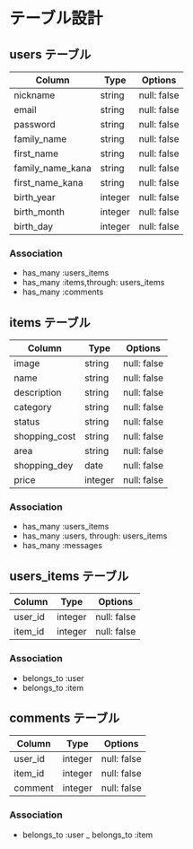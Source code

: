 # テーブル設計

## users テーブル

| Column            | Type      | Options     |
| ----------------- | --------- | ----------- |
| nickname          | string    | null: false |
| email             | string    | null: false |
| password          | string    | null: false |
| family_name       | string    | null: false |
| first_name        | string    | null: false |
| family_name_kana  | string    | null: false |
| first_name_kana   | string    | null: false |
| birth_year        | integer   | null: false |
| birth_month       | integer   | null: false |
| birth_day         | integer   | null: false |

### Association
- has_many :users_items
- has_many :items,through: users_items
- has_many :comments

## items テーブル

| Column        | Type    | Options     |
| ------------- | ------- | ----------- |
| image         | string  | null: false |
| name          | string  | null: false |
| description   | string  | null: false |
| category      | string  | null: false |
| status        | string  | null: false |
| shopping_cost | string  | null: false |
| area          | string  | null: false |
| shopping_dey  | date    | null: false |
| price         | integer | null: false |

### Association
- has_many :users_items
- has_many :users, through: users_items
- has_many :messages

## users_items テーブル

| Column  | Type    | Options     |
| ------- | ------- | ----------- |
| user_id | integer | null: false |
| item_id | integer | null: false |

### Association
- belongs_to :user
- belongs_to :item

## comments テーブル

| Column  | Type    | Options     |
| ------- | ------- | ----------- |
| user_id | integer | null: false |
| item_id | integer | null: false |
| comment | integer | null: false |

### Association
- belongs_to :user
_ belongs_to :item
